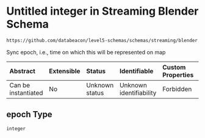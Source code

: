 # Untitled integer in Streaming Blender Schema

```txt
https://github.com/databeacon/level5-schemas/schemas/streaming/blender.schema.json#/properties/epoch
```

Sync epoch, i.e., time on which this will be represented on map

| Abstract            | Extensible | Status         | Identifiable            | Custom Properties | Additional Properties | Access Restrictions | Defined In                                                                              |
| :------------------ | :--------- | :------------- | :---------------------- | :---------------- | :-------------------- | :------------------ | :-------------------------------------------------------------------------------------- |
| Can be instantiated | No         | Unknown status | Unknown identifiability | Forbidden         | Allowed               | none                | [blender.schema.json\*](../../out/streaming/blender.schema.json "open original schema") |

## epoch Type

`integer`
